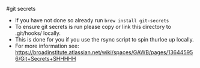 #git secrets
* If you have not done so already run `brew install git-secrets`
* To ensure git secrets is run please copy or link this directory to .git/hooks/ locally.
* This is done for you if you use the rsync script to spin thurloe up locally.
* For more information see: https://broadinstitute.atlassian.net/wiki/spaces/GAWB/pages/136445956/Git+Secrets+SHHHHH
